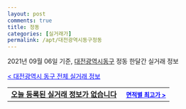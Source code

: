 ```yaml
---
layout: post
comments: true
title: 정동
categories: [실거래가]
permalink: /apt/대전광역시동구정동
---
```


2021년 09월 06일 기준, <a href="/apt/대전광역시동구">대전광역시동구</a> 정동 한달간 실거래 정보

<a style="color: blue;" href="/apt/대전광역시동구">< 대전광역시 동구 전체 실거래 정보</a>
<!---- start ---->
<table>
  <tr>
    <td colspan="4" style="font-weight: bold;"><a href="/apt/대전광역시동구정동{name_without_space}">오늘 등록된 실거래 정보가 없습니다</a> &nbsp;&nbsp;&nbsp; <a style="color: blue; font-size: smaller;" href="/apt/대전광역시동구정동{name_without_space}">면적별 최고가 ></a></td>
  </tr>
    
</table>
<!---- end ---->
    